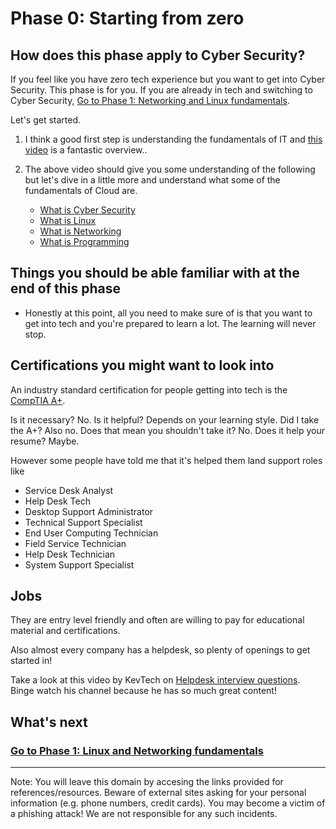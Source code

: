# Phase 0: Starting from zero

## How does this phase apply to Cyber Security?

If you feel like you have zero tech experience but you want to get into Cyber Security. This phase is for you. If you are already in tech and switching to Cyber Security, [Go to Phase 1: Networking and Linux fundamentals](../phase1/README.md).


Let's get started. 

1. I think a good first step is understanding the fundamentals of IT and [this video](https://youtu.be/awLnur5Yt9o) is a fantastic overview..

2. The above video should give you some understanding of the following but let's dive in a little more and understand what some of the fundamentals of Cloud are.

   - [What is Cyber Security](https://youtu.be/GT0daScxO18)
   - [What is Linux](https://youtu.be/PwugmcN1hf8)
   - [What is Networking](https://youtu.be/3QhU9jd03a0)
   - [What is Programming](https://youtu.be/ifo76VyrBYo)



## Things you should be able familiar with at the end of this phase

- Honestly at this point, all you need to make sure of is that you want to get into tech and you're prepared to learn a lot. The learning will never stop.


## Certifications you might want to look into 

An industry standard certification for people getting into tech is the [CompTIA A+](https://www.comptia.org/certifications/a).

Is it necessary? No. Is it helpful? Depends on your learning style. Did I take the A+? Also no. Does that mean you shouldn't take it? No. Does it help your resume? Maybe.

However some people have told me that it's helped them land support roles like 

- Service Desk Analyst
- Help Desk Tech
- Desktop Support Administrator
- Technical Support Specialist
- End User Computing Technician
- Field Service Technician
- Help Desk Technician 
- System Support Specialist

## Jobs

They are entry level friendly and often are willing to pay for educational material and certifications. 

Also almost every company has a helpdesk, so plenty of openings to get started in!

Take a look at this video by KevTech on [Helpdesk interview questions](https://youtu.be/McxVgoQaCpU). Binge watch his channel because he has so much great content!

## What's next


### [Go to Phase 1: Linux and Networking fundamentals](../phase1/README.md)

___

Note: You will leave this domain by accesing the links provided for references/resources. Beware of external sites asking for your personal information (e.g. phone numbers, credit cards). You may become a victim of a phishing attack! We are not responsible for any such incidents.

